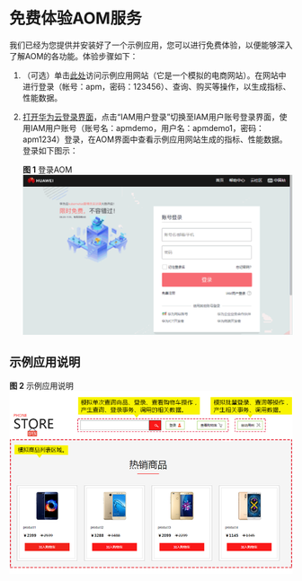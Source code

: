 # 免费体验AOM服务<a name="ZH-CN_TOPIC_0131726092"></a>

我们已经为您提供并安装好了一个示例应用，您可以进行免费体验，以便能够深入了解AOM的各功能。体验步骤如下：

1.  （可选）单击[此处](http://117.78.47.229/)访问示例应用网站（它是一个模拟的电商网站）。在网站中进行登录（帐号：apm，密码：123456）、查询、购买等操作，以生成指标、性能数据。
2.  [打开华为云登录界面](https://console.huaweicloud.com/aom/?region=cn-north-1#/aom/ams/summary)，点击“IAM用户登录”切换至IAM用户账号登录界面，使用IAM用户账号（账号名：apmdemo，用户名：apmdemo1，密码：apm1234）登录，在AOM界面中查看示例应用网站生成的指标、性能数据。登录如下图示：

    **图 1**  登录AOM<a name="fig1318193215121"></a>  
    ![](figures/登录AOM.gif "登录AOM")


## 示例应用说明<a name="zh-cn_topic_0089436415_section196181529123116"></a>

**图 2**  示例应用说明<a name="fig6915801219"></a>  
![](figures/示例应用说明.png "示例应用说明")

